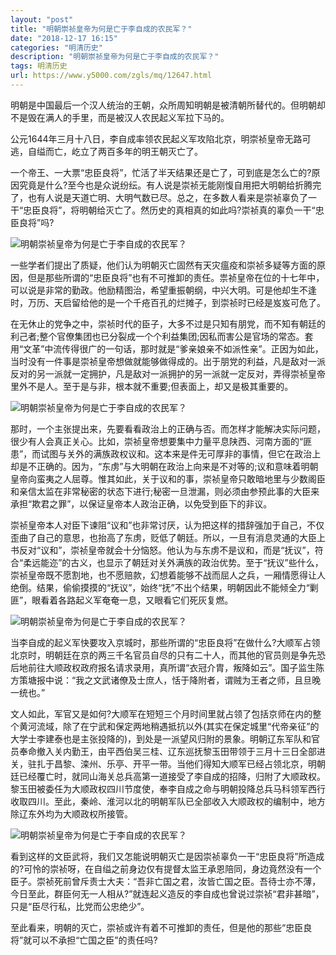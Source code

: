 ```yaml
---
layout: "post"
title: "明朝崇祯皇帝为何是亡于李自成的农民军？"
date: "2018-12-17 16:15"
categories: "明清历史"
description: "明朝崇祯皇帝为何是亡于李自成的农民军？"
tags: 明清历史
url: https://www.y5000.com/zgls/mq/12647.html
---
```






明朝是中国最后一个汉人统治的王朝，众所周知明朝是被清朝所替代的。但明朝却不是毁在满人的手里，而是被汉人农民起义军拉下马的。

公元1644年三月十八日，李自成率领农民起义军攻陷北京，明崇祯皇帝无路可逃，自缢而亡，屹立了两百多年的明王朝灭亡了。

一个帝王、一大票“忠臣良将”，忙活了半天结果还是亡了，可到底是怎么亡的?原因究竟是什么?至今也是众说纷纭。有人说是崇祯无能刚愎自用把大明朝给折腾完了，也有人说是天道亡明、大明气数已尽。总之，在多数人看来是崇祯辜负了一干“忠臣良将”，将明朝给灭亡了。然历史的真相真的如此吗?崇祯真的辜负一干“忠臣良将”吗?

![明朝崇祯皇帝为何是亡于李自成的农民军？](/uploads/allimg/170208/6-1F20Q0564bX.JPG)

一些学者们提出了质疑，他们认为明朝灭亡固然有天灾瘟疫和崇祯多疑等方面的原因，但是那些所谓的“忠臣良将”也有不可推卸的责任。祟祯皇帝在位的十七年中，可以说是非常的勤政。他励精图治，希望重振朝纲，中兴大明。可是他却生不逢时，万历、天启留给他的是一个千疮百孔的烂摊子，到崇祯时已经是岌岌可危了。

在无休止的党争之中，崇祯时代的臣子，大多不过是只知有朋党，而不知有朝廷的利己者;整个官僚集团也已分裂成一个个利益集团;因私而害公是官场的常态。套用“文革”中流传得很广的一句话，那时就是“爹亲娘亲不如派性亲”。正因为如此，当时没有一件事是崇祯皇帝想做就能够做得成的。出于朋党的利益，凡是敌对一派反对的另一派就一定拥护，凡是敌对一派拥护的另一派就一定反对，弄得崇祯皇帝里外不是人。至于是与非，根本就不重要;但表面上，却又是极其重要的。

![明朝崇祯皇帝为何是亡于李自成的农民军？](/uploads/allimg/170208/6-1F20Q05G9363.JPG)

那时，一个主张提出来，先要看看政治上的正确与否。而怎样才能解决实际问题，很少有人会真正关心。比如，崇祯皇帝想要集中力量平息陕西、河南方面的“匪患”，而试图与关外的满族政权议和。这本来是件无可厚非的事情，但它在政治上却是不正确的。因为，“东虏”与大明朝在政治上向来是不对等的;议和意味着明朝皇帝向蛮夷之人屈尊。惟其如此，关于议和的事，崇祯皇帝只敢暗地里与少数阁臣和亲信太监在非常秘密的状态下进行;秘密一旦泄漏，则必须由参预此事的大臣来承担“欺君之罪”，以保证皇帝本人政治正确，以免受到臣下的非议。

崇祯皇帝本人对臣下谏阻“议和”也非常讨厌，认为把这样的措辞强加于自己，不仅歪曲了自己的意思，也抬高了东虏，贬低了朝廷。所以，一旦有消息灵通的大臣上书反对“议和”，崇祯皇帝就会十分恼怒。他认为与东虏不是议和，而是“抚议”，符合“柔远能迩”的古义，也显示了朝廷对关外满族的政治优势。至于“抚议”些什么，崇祯皇帝既不愿割地，也不愿赔款，幻想着能够不战而屈人之兵，一厢情愿得让人绝倒。结果，偷偷摸摸的“抚议”，始终“抚”不出个结果，明朝因此不能倾全力“剿匪”，眼看着各路起义军奄奄一息，又眼看它们死灰复燃。

![明朝崇祯皇帝为何是亡于李自成的农民军？](/uploads/allimg/170208/6-1F20Q05Q5W9.JPG)

当李自成的起义军快要攻入京城时，那些所谓的“忠臣良将”在做什么?大顺军占领北京时，明朝廷在京的两三千名官员自尽的只有二十人，而其他的官员则是争先恐后地前往大顺政权政府报名请求录用，真所谓“衣冠介胄，叛降如云”。国子监生陈方策塘报中说：“我之文武诸僚及士庶人，恬于降附者，谓贼为王者之师，且旦晚一统也。”

文人如此，军官又是如何?大顺军在短短三个月时间里就占领了包括京师在内的整个黄河流域，除了在宁武和保定两地稍遇抵抗以外(其实在保定城里“代帝亲征”的大学士李建泰也是主张投降的)，到处是一派望风归附的景象。明朝辽东军队和官员奉命撤入关内勤王，由平西伯吴三桂、辽东巡抚黎玉田带领于三月十三日全部进关，驻扎于昌黎、滦州、乐亭、开平一带。当他们得知大顺军已经占领北京，明朝廷已经覆亡时，就同山海关总兵高第一道接受了李自成的招降，归附了大顺政权。黎玉田被委任为大顺政权四川节度使，奉李自成之命与明朝投降总兵马科领军西行收取四川。至此，秦岭、淮河以北的明朝军队已全部收入大顺政权的编制中，地方除辽东外均为大顺政权所接管。

![明朝崇祯皇帝为何是亡于李自成的农民军？](/uploads/allimg/170208/6-1F20Q05TG93.JPG)

看到这样的文臣武将，我们又怎能说明朝灭亡是因崇祯辜负一干“忠臣良将”所造成的?可怜的崇祯呀，在自缢之前身边仅有提督太监王承恩陪同，身边竟然没有一个臣子。崇祯死前曾斥责士大夫：“吾非亡国之君，汝皆亡国之臣。吾待士亦不薄，今日至此，群臣何无一人相从?”就连起义造反的李自成也曾说过崇祯“君非甚暗”，只是“臣尽行私，比党而公忠绝少”。

至此看来，明朝的灭亡，崇祯或许有着不可推卸的责任，但是他的那些“忠臣良将”就可以不承担“亡国之臣”的责任吗?
